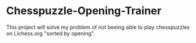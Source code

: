 # Chesspuzzle-Opening-Trainer
This project will solve my problem of not beeing able to play chesspuzzles on Lichess.org "sorted by opening".
